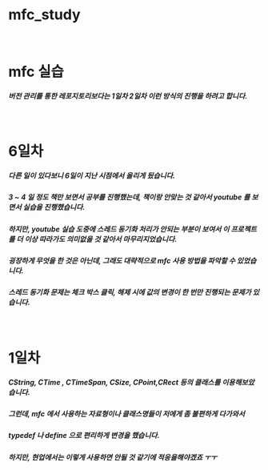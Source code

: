 # mfc_study

</br>

# mfc 실습

##### 버전 관리를 통한 레포지토리보다는 1일차 2일차 이런 방식의 진행을 하려고 합니다.

</br>

# 6일차

##### 다른 일이 있다보니 6일이 지난 시점에서 올리게 됬습니다.
##### 3 ~ 4 일 정도 책만 보면서 공부를 진행했는데, 책이랑 안맞는 것 같아서 youtube 를 보면서 실습을 진행했습니다.
##### 하지만,  youtube 실습 도중에 스레드 동기화 처리가 안되는 부분이 보여서 이 프로젝트를 더 이상 따라가도 의미없을 것 같아서 마무리지었습니다.
##### 굉장하게 무엇을 한 것은 아닌데, 그래도 대략적으로 mfc 사용 방법을 파악할 수 있었습니다.

##### 스레드 동기화 문제는 체크 박스 클릭, 해제 시에 값의 변경이 한 번만 진행되는 문제가 있습니다.
</br>

# 1일차

##### CString, CTime , CTimeSpan, CSize, CPoint,CRect 등의 클래스를 이용해보았습니다.

##### 그런데, mfc 에서 사용하는 자료형이나 클래스명들이 저에게 좀 불편하게 다가와서 
##### typedef 나 define 으로 편리하게 변경을 했습니다.
##### 하지만, 현업에서는 이렇게 사용하면 안될 것 같기에 적응을해야겠죠 ㅜㅜ
